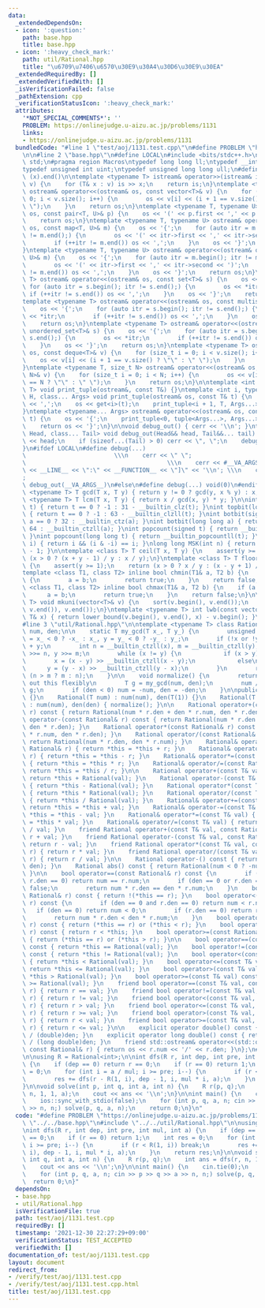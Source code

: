 ```yaml
---
data:
  _extendedDependsOn:
  - icon: ':question:'
    path: base.hpp
    title: base.hpp
  - icon: ':heavy_check_mark:'
    path: util/Rational.hpp
    title: "\u6709\u7406\u6570\u30E9\u30A4\u30D6\u30E9\u30EA"
  _extendedRequiredBy: []
  _extendedVerifiedWith: []
  _isVerificationFailed: false
  _pathExtension: cpp
  _verificationStatusIcon: ':heavy_check_mark:'
  attributes:
    '*NOT_SPECIAL_COMMENTS*': ''
    PROBLEM: https://onlinejudge.u-aizu.ac.jp/problems/1131
    links:
    - https://onlinejudge.u-aizu.ac.jp/problems/1131
  bundledCode: "#line 1 \"test/aoj/1131.test.cpp\"\n#define PROBLEM \"https://onlinejudge.u-aizu.ac.jp/problems/1131\"\
    \n\n#line 2 \"base.hpp\"\n#define LOCAL\n#include <bits/stdc++.h>\nusing namespace\
    \ std;\n#pragma region Macros\ntypedef long long ll;\ntypedef __int128_t i128;\n\
    typedef unsigned int uint;\ntypedef unsigned long long ull;\n#define ALL(x) (x).begin(),\
    \ (x).end()\n\ntemplate <typename T> istream& operator>>(istream& is, vector<T>&\
    \ v) {\n    for (T& x : v) is >> x;\n    return is;\n}\ntemplate <typename T>\
    \ ostream& operator<<(ostream& os, const vector<T>& v) {\n    for (size_t i =\
    \ 0; i < v.size(); i++) {\n        os << v[i] << (i + 1 == v.size() ? \"\" : \"\
    \ \");\n    }\n    return os;\n}\ntemplate <typename T, typename U> ostream& operator<<(ostream&\
    \ os, const pair<T, U>& p) {\n    os << '(' << p.first << ',' << p.second << ')';\n\
    \    return os;\n}\ntemplate <typename T, typename U> ostream& operator<<(ostream&\
    \ os, const map<T, U>& m) {\n    os << '{';\n    for (auto itr = m.begin(); itr\
    \ != m.end();) {\n        os << '(' << itr->first << ',' << itr->second << ')';\n\
    \        if (++itr != m.end()) os << ',';\n    }\n    os << '}';\n    return os;\n\
    }\ntemplate <typename T, typename U> ostream& operator<<(ostream& os, const unordered_map<T,\
    \ U>& m) {\n    os << '{';\n    for (auto itr = m.begin(); itr != m.end();) {\n\
    \        os << '(' << itr->first << ',' << itr->second << ')';\n        if (++itr\
    \ != m.end()) os << ',';\n    }\n    os << '}';\n    return os;\n}\ntemplate <typename\
    \ T> ostream& operator<<(ostream& os, const set<T>& s) {\n    os << '{';\n   \
    \ for (auto itr = s.begin(); itr != s.end();) {\n        os << *itr;\n       \
    \ if (++itr != s.end()) os << ',';\n    }\n    os << '}';\n    return os;\n}\n\
    template <typename T> ostream& operator<<(ostream& os, const multiset<T>& s) {\n\
    \    os << '{';\n    for (auto itr = s.begin(); itr != s.end();) {\n        os\
    \ << *itr;\n        if (++itr != s.end()) os << ',';\n    }\n    os << '}';\n\
    \    return os;\n}\ntemplate <typename T> ostream& operator<<(ostream& os, const\
    \ unordered_set<T>& s) {\n    os << '{';\n    for (auto itr = s.begin(); itr !=\
    \ s.end();) {\n        os << *itr;\n        if (++itr != s.end()) os << ',';\n\
    \    }\n    os << '}';\n    return os;\n}\ntemplate <typename T> ostream& operator<<(ostream&\
    \ os, const deque<T>& v) {\n    for (size_t i = 0; i < v.size(); i++) {\n    \
    \    os << v[i] << (i + 1 == v.size() ? \"\" : \" \");\n    }\n    return os;\n\
    }\ntemplate <typename T, size_t N> ostream& operator<<(ostream& os, const array<T,\
    \ N>& v) {\n    for (size_t i = 0; i < N; i++) {\n        os << v[i] << (i + 1\
    \ == N ? \"\" : \" \");\n    }\n    return os;\n}\n\ntemplate <int i, typename\
    \ T> void print_tuple(ostream&, const T&) {}\ntemplate <int i, typename T, typename\
    \ H, class... Args> void print_tuple(ostream& os, const T& t) {\n    if (i) os\
    \ << ',';\n    os << get<i>(t);\n    print_tuple<i + 1, T, Args...>(os, t);\n\
    }\ntemplate <typename... Args> ostream& operator<<(ostream& os, const tuple<Args...>&\
    \ t) {\n    os << '{';\n    print_tuple<0, tuple<Args...>, Args...>(os, t);\n\
    \    return os << '}';\n}\n\nvoid debug_out() { cerr << '\\n'; }\ntemplate <class\
    \ Head, class... Tail> void debug_out(Head&& head, Tail&&... tail) {\n    cerr\
    \ << head;\n    if (sizeof...(Tail) > 0) cerr << \", \";\n    debug_out(move(tail)...);\n\
    }\n#ifdef LOCAL\n#define debug(...)                                          \
    \                         \\\n    cerr << \" \";                             \
    \                                        \\\n    cerr << #__VA_ARGS__ << \" :[\"\
    \ << __LINE__ << \":\" << __FUNCTION__ << \"]\" << '\\n'; \\\n    cerr << \" \"\
    ;                                                                     \\\n   \
    \ debug_out(__VA_ARGS__)\n#else\n#define debug(...) void(0)\n#endif\n\ntemplate\
    \ <typename T> T gcd(T x, T y) { return y != 0 ? gcd(y, x % y) : x; }\ntemplate\
    \ <typename T> T lcm(T x, T y) { return x / gcd(x, y) * y; }\n\nint topbit(signed\
    \ t) { return t == 0 ? -1 : 31 - __builtin_clz(t); }\nint topbit(long long t)\
    \ { return t == 0 ? -1 : 63 - __builtin_clzll(t); }\nint botbit(signed a) { return\
    \ a == 0 ? 32 : __builtin_ctz(a); }\nint botbit(long long a) { return a == 0 ?\
    \ 64 : __builtin_ctzll(a); }\nint popcount(signed t) { return __builtin_popcount(t);\
    \ }\nint popcount(long long t) { return __builtin_popcountll(t); }\nbool ispow2(int\
    \ i) { return i && (i & -i) == i; }\nlong long MSK(int n) { return (1LL << n)\
    \ - 1; }\n\ntemplate <class T> T ceil(T x, T y) {\n    assert(y >= 1);\n    return\
    \ (x > 0 ? (x + y - 1) / y : x / y);\n}\ntemplate <class T> T floor(T x, T y)\
    \ {\n    assert(y >= 1);\n    return (x > 0 ? x / y : (x - y + 1) / y);\n}\n\n\
    template <class T1, class T2> inline bool chmin(T1& a, T2 b) {\n    if (a > b)\
    \ {\n        a = b;\n        return true;\n    }\n    return false;\n}\ntemplate\
    \ <class T1, class T2> inline bool chmax(T1& a, T2 b) {\n    if (a < b) {\n  \
    \      a = b;\n        return true;\n    }\n    return false;\n}\n\ntemplate <typename\
    \ T> void mkuni(vector<T>& v) {\n    sort(v.begin(), v.end());\n    v.erase(unique(v.begin(),\
    \ v.end()), v.end());\n}\ntemplate <typename T> int lwb(const vector<T>& v, const\
    \ T& x) { return lower_bound(v.begin(), v.end(), x) - v.begin(); }\n#pragma endregion\n\
    #line 3 \"util/Rational.hpp\"\n\ntemplate <typename T> class Rational {\n    T\
    \ num, den;\n\n    static T my_gcd(T x_, T y_) {\n        unsigned long long x\
    \ = x_ < 0 ? -x_ : x_, y = y_ < 0 ? -y_ : y_;\n        if (!x or !y) return x\
    \ + y;\n        int n = __builtin_ctzll(x), m = __builtin_ctzll(y);\n        x\
    \ >>= n, y >>= m;\n        while (x != y) {\n            if (x > y)\n        \
    \        x = (x - y) >> __builtin_ctzll(x - y);\n            else\n          \
    \      y = (y - x) >> __builtin_ctzll(y - x);\n        }\n        return x <<\
    \ (n > m ? m : n);\n    }\n\n    void normalize() {\n        return;  // comment\
    \ out this flexibly\n        T g = my_gcd(num, den);\n        num /= g, den /=\
    \ g;\n        if (den < 0) num = -num, den = -den;\n    }\n\npublic:\n    Rational()\
    \ {}\n    Rational(T num) : num(num), den(T(1)) {}\n    Rational(T num, T den)\
    \ : num(num), den(den) { normalize(); }\n\n    Rational operator+(const Rational&\
    \ r) const { return Rational(num * r.den + den * r.num, den * r.den); }\n    Rational\
    \ operator-(const Rational& r) const { return Rational(num * r.den - den * r.num,\
    \ den * r.den); }\n    Rational operator*(const Rational& r) const { return Rational(num\
    \ * r.num, den * r.den); }\n    Rational operator/(const Rational& r) const {\
    \ return Rational(num * r.den, den * r.num); }\n    Rational& operator+=(const\
    \ Rational& r) { return *this = *this + r; }\n    Rational& operator-=(const Rational&\
    \ r) { return *this = *this - r; }\n    Rational& operator*=(const Rational& r)\
    \ { return *this = *this * r; }\n    Rational& operator/=(const Rational& r) {\
    \ return *this = *this / r; }\n\n    Rational operator+(const T& val) const {\
    \ return *this + Rational(val); }\n    Rational operator-(const T& val) const\
    \ { return *this - Rational(val); }\n    Rational operator*(const T& val) const\
    \ { return *this * Rational(val); }\n    Rational operator/(const T& val) const\
    \ { return *this / Rational(val); }\n    Rational& operator+=(const T& val) {\
    \ return *this = *this + val; }\n    Rational& operator-=(const T& val) { return\
    \ *this = *this - val; }\n    Rational& operator*=(const T& val) { return *this\
    \ = *this * val; }\n    Rational& operator/=(const T& val) { return *this = *this\
    \ / val; }\n    friend Rational operator+(const T& val, const Rational& r) { return\
    \ r + val; }\n    friend Rational operator-(const T& val, const Rational& r) {\
    \ return r - val; }\n    friend Rational operator*(const T& val, const Rational&\
    \ r) { return r * val; }\n    friend Rational operator/(const T& val, const Rational&\
    \ r) { return r / val; }\n\n    Rational operator-() const { return Rational(-num,\
    \ den); }\n    Rational abs() const { return Rational(num < 0 ? -num : num, den);\
    \ }\n\n    bool operator==(const Rational& r) const {\n        if (den == 0 and\
    \ r.den == 0) return num == r.num;\n        if (den == 0 or r.den == 0) return\
    \ false;\n        return num * r.den == den * r.num;\n    }\n    bool operator!=(const\
    \ Rational& r) const { return !(*this == r); }\n    bool operator<(const Rational&\
    \ r) const {\n        if (den == 0 and r.den == 0) return num < r.num;\n     \
    \   if (den == 0) return num < 0;\n        if (r.den == 0) return r.num > 0;\n\
    \        return num * r.den < den * r.num;\n    }\n    bool operator<=(const Rational&\
    \ r) const { return (*this == r) or (*this < r); }\n    bool operator>(const Rational&\
    \ r) const { return r < *this; }\n    bool operator>=(const Rational& r) const\
    \ { return (*this == r) or (*this > r); }\n\n    bool operator==(const T& val)\
    \ const { return *this == Rational(val); }\n    bool operator!=(const T& val)\
    \ const { return *this != Rational(val); }\n    bool operator<(const T& val) const\
    \ { return *this < Rational(val); }\n    bool operator<=(const T& val) const {\
    \ return *this <= Rational(val); }\n    bool operator>(const T& val) const { return\
    \ *this > Rational(val); }\n    bool operator>=(const T& val) const { return *this\
    \ >= Rational(val); }\n    friend bool operator==(const T& val, const Rational&\
    \ r) { return r == val; }\n    friend bool operator!=(const T& val, const Rational&\
    \ r) { return r != val; }\n    friend bool operator<(const T& val, const Rational&\
    \ r) { return r > val; }\n    friend bool operator<=(const T& val, const Rational&\
    \ r) { return r >= val; }\n    friend bool operator>(const T& val, const Rational&\
    \ r) { return r < val; }\n    friend bool operator>=(const T& val, const Rational&\
    \ r) { return r <= val; }\n\n    explicit operator double() const { return (double)num\
    \ / (double)den; }\n    explicit operator long double() const { return (long double)num\
    \ / (long double)den; }\n    friend std::ostream& operator<<(std::ostream& os,\
    \ const Rational& r) { return os << r.num << '/' << r.den; }\n};\n#line 5 \"test/aoj/1131.test.cpp\"\
    \n\nusing R = Rational<int>;\n\nint dfs(R r, int dep, int pre, int mul, int a)\
    \ {\n    if (dep == 0) return r == 0;\n    if (r == 0) return 1;\n    int res\
    \ = 0;\n    for (int i = a / mul; i >= pre; i--) {\n        if (r < R(1, i)) break;\n\
    \        res += dfs(r - R(1, i), dep - 1, i, mul * i, a);\n    }\n    return res;\n\
    }\n\nvoid solve(int p, int q, int a, int n) {\n    R r(p, q);\n    int ans = dfs(r,\
    \ n, 1, 1, a);\n    cout << ans << '\\n';\n}\n\nint main() {\n    cin.tie(0);\n\
    \    ios::sync_with_stdio(false);\n    for (int p, q, a, n; cin >> p >> q >> a\
    \ >> n, n;) solve(p, q, a, n);\n    return 0;\n}\n"
  code: "#define PROBLEM \"https://onlinejudge.u-aizu.ac.jp/problems/1131\"\n\n#include\
    \ \"../../base.hpp\"\n#include \"../../util/Rational.hpp\"\n\nusing R = Rational<int>;\n\
    \nint dfs(R r, int dep, int pre, int mul, int a) {\n    if (dep == 0) return r\
    \ == 0;\n    if (r == 0) return 1;\n    int res = 0;\n    for (int i = a / mul;\
    \ i >= pre; i--) {\n        if (r < R(1, i)) break;\n        res += dfs(r - R(1,\
    \ i), dep - 1, i, mul * i, a);\n    }\n    return res;\n}\n\nvoid solve(int p,\
    \ int q, int a, int n) {\n    R r(p, q);\n    int ans = dfs(r, n, 1, 1, a);\n\
    \    cout << ans << '\\n';\n}\n\nint main() {\n    cin.tie(0);\n    ios::sync_with_stdio(false);\n\
    \    for (int p, q, a, n; cin >> p >> q >> a >> n, n;) solve(p, q, a, n);\n  \
    \  return 0;\n}"
  dependsOn:
  - base.hpp
  - util/Rational.hpp
  isVerificationFile: true
  path: test/aoj/1131.test.cpp
  requiredBy: []
  timestamp: '2021-12-30 22:27:29+09:00'
  verificationStatus: TEST_ACCEPTED
  verifiedWith: []
documentation_of: test/aoj/1131.test.cpp
layout: document
redirect_from:
- /verify/test/aoj/1131.test.cpp
- /verify/test/aoj/1131.test.cpp.html
title: test/aoj/1131.test.cpp
---
```


